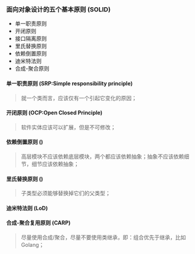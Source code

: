### 面向对象设计的五个基本原则 (SOLID)

- 单一职责原则
- 开闭原则
- 接口隔离原则
- 里氏替换原则
- 依赖倒置原则
- 迪米特法则
- 合成-聚合原则

#### 单一职责原则 (SRP:Simple responsibility principle)

> 就一个类而言，应该仅有一个引起它变化的原因；

#### 开闭原则 (OCP:Open Closed Principle)

> 软件实体应该可以扩展，但是不可修改；

#### 依赖倒置原则 ()

> 高层模块不应该依赖底层模块，两个都应该依赖抽象；抽象不应该依赖细节，细节应该依赖抽象；

#### 里氏替换原则 ()

> 子类型必须能够替换掉它们的父类型；


#### 迪米特法则 (LoD)

> 

#### 合成-聚合复用原则 (CARP)

> 尽量使用合成/聚合，尽量不要使用类继承，即：组合优先于继承，比如Golang；

